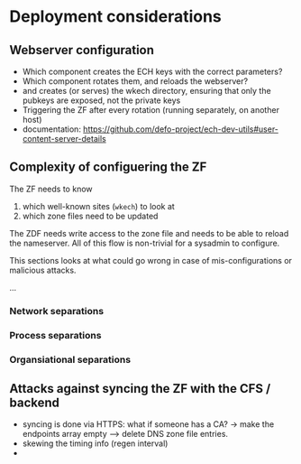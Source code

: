# Deployment considerations

## Webserver configuration

- Which component creates the ECH keys with the correct parameters?
- Which component rotates them, and reloads the webserver?
- and creates (or serves) the wkech directory, ensuring that only the pubkeys are exposed, not the private keys
- Triggering the ZF after every rotation (running separately, on another host)
- documentation: https://github.com/defo-project/ech-dev-utils#user-content-server-details

## Complexity of configuering the ZF

The ZF needs to know 
1. which well-known sites (`wkech`) to look at 
2. which zone files need to be updated

The ZDF needs write access to the zone file and needs to be able to reload the nameserver. 
All of this flow is non-trivial for a sysadmin to configure. 

This sections looks at what could go wrong in case of mis-configurations or malicious attacks.

...

### Network separations

### Process separations

### Organsiational separations



## Attacks against syncing the ZF with the CFS / backend

* syncing is done via HTTPS: what if someone has a CA? -> make the endpoints array empty --> delete DNS zone file entries.
* skewing the timing info (regen interval)
* 



